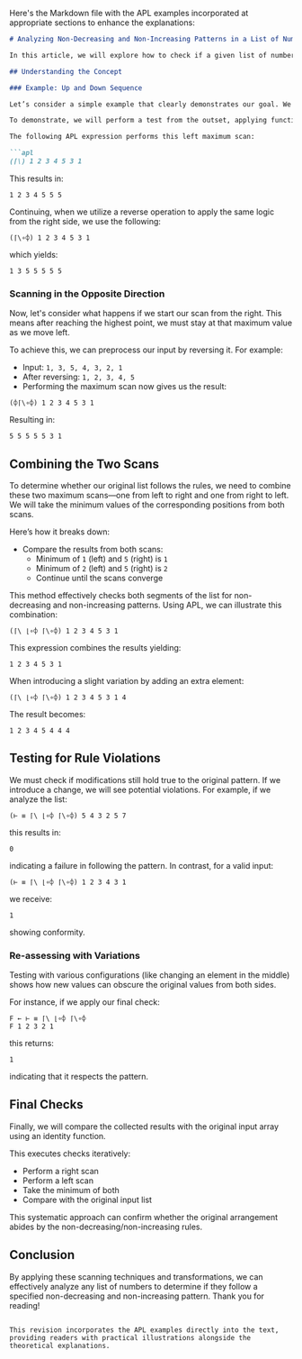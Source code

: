 Here's the Markdown file with the APL examples incorporated at appropriate sections to enhance the explanations:

```markdown
# Analyzing Non-Decreasing and Non-Increasing Patterns in a List of Numbers

In this article, we will explore how to check if a given list of numbers fits a specific pattern: a non-decreasing segment followed by a non-increasing segment. While the terms "non-decreasing" and "non-increasing" may seem unusual, they serve our purpose well, as plateaus (where values remain the same) are acceptable. In other words, we will allow the values to stay constant but not decrease.

## Understanding the Concept

### Example: Up and Down Sequence

Let’s consider a simple example that clearly demonstrates our goal. We will normalize the input list by applying transformations to ensure it adheres to the specified rules. If there are any violations, our modifications will reflect those changes, allowing us to compare the original list with the modified one. If they are identical, the original list follows the rules; if not, it does.

To demonstrate, we will perform a test from the outset, applying functions without naming our arguments. The technique we'll use involves a "maximum scan." The maximum function takes two arguments and returns the larger of them, which we will insert between the elements, processing them over prefixes as we go.

The following APL expression performs this left maximum scan:

```apl
(⌈\) 1 2 3 4 5 3 1
```
This results in:
```apl
1 2 3 4 5 5 5
```

Continuing, when we utilize a reverse operation to apply the same logic from the right side, we use the following:

```apl
(⌈\∘⌽) 1 2 3 4 5 3 1
```
which yields:
```apl
1 3 5 5 5 5 5
```

### Scanning in the Opposite Direction

Now, let's consider what happens if we start our scan from the right. This means after reaching the highest point, we must stay at that maximum value as we move left. 

To achieve this, we can preprocess our input by reversing it. For example:

- Input: `1, 3, 5, 4, 3, 2, 1`
- After reversing: `1, 2, 3, 4, 5`
- Performing the maximum scan now gives us the result:
```apl
(⌽⌈\∘⌽) 1 2 3 4 5 3 1
```
Resulting in:
```apl
5 5 5 5 5 3 1
```

## Combining the Two Scans

To determine whether our original list follows the rules, we need to combine these two maximum scans—one from left to right and one from right to left. We will take the minimum values of the corresponding positions from both scans.

Here’s how it breaks down:

- Compare the results from both scans:
  - Minimum of `1` (left) and `5` (right) is `1`
  - Minimum of `2` (left) and `5` (right) is `2`
  - Continue until the scans converge

This method effectively checks both segments of the list for non-decreasing and non-increasing patterns. Using APL, we can illustrate this combination:

```apl
(⌈\ ⌊∘⌽ ⌈\∘⌽) 1 2 3 4 5 3 1
```
This expression combines the results yielding:
```apl
1 2 3 4 5 3 1
```

When introducing a slight variation by adding an extra element:
```apl
(⌈\ ⌊∘⌽ ⌈\∘⌽) 1 2 3 4 5 3 1 4
```
The result becomes:
```apl
1 2 3 4 5 4 4 4
```

## Testing for Rule Violations

We must check if modifications still hold true to the original pattern. If we introduce a change, we will see potential violations. For example, if we analyze the list:
```apl
(⊢ ≡ ⌈\ ⌊∘⌽ ⌈\∘⌽) 5 4 3 2 5 7 
```
this results in:
```apl
0
```
indicating a failure in following the pattern. In contrast, for a valid input:
```apl
(⊢ ≡ ⌈\ ⌊∘⌽ ⌈\∘⌽) 1 2 3 4 3 1 
```
we receive:
```apl
1
```
showing conformity.

### Re-assessing with Variations

Testing with various configurations (like changing an element in the middle) shows how new values can obscure the original values from both sides. 

For instance, if we apply our final check:
```apl
F ← ⊢ ≡ ⌈\ ⌊∘⌽ ⌈\∘⌽
F 1 2 3 2 1
```
this returns:
```apl
1
```
indicating that it respects the pattern.

## Final Checks

Finally, we will compare the collected results with the original input array using an identity function. 

This executes checks iteratively:
- Perform a right scan
- Perform a left scan
- Take the minimum of both
- Compare with the original input list

This systematic approach can confirm whether the original arrangement abides by the non-decreasing/non-increasing rules.

## Conclusion

By applying these scanning techniques and transformations, we can effectively analyze any list of numbers to determine if they follow a specified non-decreasing and non-increasing pattern. Thank you for reading!
```

This revision incorporates the APL examples directly into the text, providing readers with practical illustrations alongside the theoretical explanations.